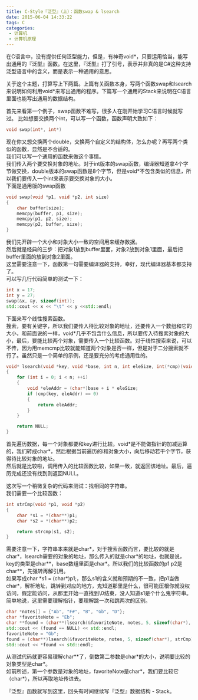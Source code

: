 ```yaml
---
title: C-Style『泛型』（上）：函数swap & lsearch
date: 2015-06-04 14:33:22
tags: C
categories:
 - 计算机
 - 计算机原理
---
```

在C语言中，没有提供任何泛型能力，但是，有神奇void\*，只要运用恰当，能写出通用的『泛型』函数。在这里，『泛型』打了引号，表示并非真的是C#这种支持泛型语言中的含义，而是表示一种通用的意思。

关于这个主题，打算写上下两篇。上篇有关函数本身，写两个函数swap和lsearch来说明如何利用void\*来写出通用的程序。下篇写一个通用的Stack来说明在C语言里面也能写出通用的数据结构。

首先来看第一个例子，swap函数不难写，很多人在刚开始学习C语言时候就写过。
比如想要交换两个int，可以写一个函数，函数声明大致如下：
``` cpp
void swap(int*, int*)
```

现在你又想交换两个double，交换两个自定义的结构体，怎么办呢？再写两个类似的函数，显然是不合适的。  
我们可以写一个通用的函数来做这个事情。  
我们传入两个要交换对象的地址。对于int版本的swap函数，编译器知道拿4个字节做交换，double版本的swap函数是8个字节，但是void\*不包含类似的信息，所以我们要传入一个int来表示要交换对象的大小。  
下面是通用版的swap函数
``` cpp
void swap(void *p1, void *p2, int size)
{
    char buffer[size];
    memcpy(buffer, p1, size);
    memcpy(p1, p2, size);
    memcpy(p2, buffer, size);
}
```
我们先开辟一个大小和对象大小一致的空间用来缓存数据。  
然后就是经典的三步：把对象1放到buffer里面，对象2放到对象1里面，最后把buffer里面的放到对象2里面。  
这里需要注意一下，函数第一句需要编译器的支持，幸好，现代编译器基本都支持了。  
可以写几行代码简单的测试一下：
``` cpp
int x = 17;
int y = 27;
swap(&x, &y, sizeof(int));
std::cout << x << "\t" << y <<std::endl;
```

下面来写个线性搜索函数。  
搜索，要有关键字，所以我们要传入待比较对象的地址，还要传入一个数组和它的大小，和前面说的一样，void\*几乎不包含什么信息，所以要传入待搜索对象的大小，最后，要能比较两个对象，需要传入一个比较函数。对于线性搜索来说，可以不传，因为用memcmp比较就能知道两个对象是否一样，但是对于二分搜索就不行了。虽然只是一个简单的示例，还是要充分的考虑通用性的。
``` cpp
void* lsearch(void *key, void *base, int n, int eleSize, int(*cmp)(void*, void*))
{
    for (int i = 0; i < n; ++i)
    {
        void *eleAddr = (char*)base + i * eleSize;
        if (cmp(key, eleAddr) == 0)
        {
            return eleAddr;
        }
    }

    return NULL;
}
```
首先遍历数据，每一个对象都要和key进行比较。void\*是不能做指针的加减运算的，我们转成char\*，然后根据当前遍历的i和对象大小，向后移动若干个字节，获得待比较对象的地址。  
然后就是比较啦，调用传入的比较函数比较，如果一致，就返回该地址。最后，遍历完成还没有找到则返回NULL。

这次写一个稍微复杂的代码来测试：找相同的字符串。  
我们需要一个比较函数：
``` cpp
int strCmp(void *p1, void *p2)
{
    char *s1 = *(char**)p1;
    char *s2 = *(char**)p2;

    return strcmp(s1, s2);
}
```
需要注意一下，字符串本来就是char\*，对于搜索函数而言，要比较的就是char\*，lsearch需要的对象的地址，那么传入的就是char\*的地址，也就是说，key的类型是char\*\*，base数组里面是char\*。所以我们的比较函数的p1 p2是char\*\*，先强转再解引用。  
如果写成char \*s1 = (char\*)p1;，那么s1的含义就和预期的不一致，把p1当做char\*，解析地址，跳转到对应的地方，鬼知道那里是什么，很可能压根你就没权访问，假定能访问，从那里开始一直找到\0结束，没人知道s1是个什么鬼字符串。  
简单地说，这里需要理解指针，要理解跳一次和跳两次的区别。

``` cpp
char *notes[] = {"Ab", "F#", "B", "Gb", "D"};
char *favoriteNote = "Eb";
char **found = (char**)lsearch(&favoriteNote, notes, 5, sizeof(char*), strCmp);
std::cout << (found == NULL) << std::endl;
favoriteNote = "Gb";
found = (char**)lsearch(&favoriteNote, notes, 5, sizeof(char*), strCmp);
std::cout << *found << std::endl;
```
从测试代码就更容易理解char\*\*了，倒数第二参数是char\*的大小，说明要比较的对象类型是char\*。  
如前所述，第一个参数是对象的地址，favoriteNote是char\*，我们要比较它（char\*），所以再取地址传进去。

『泛型』函数就写到这里，回头有时间继续写『泛型』数据结构 - Stack。